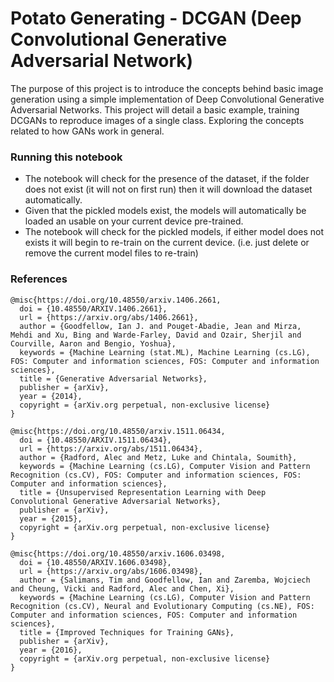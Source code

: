 # Potato Generating - DCGAN (Deep Convolutional Generative Adversarial Network)

The purpose of this project is to introduce the concepts behind basic image generation using a simple implementation of Deep Convolutional Generative Adversarial Networks. This project will detail a basic example, training DCGANs to reproduce images of a single class. Exploring the concepts related to how GANs work in general.

### Running this notebook
* The notebook will check for the presence of the dataset, if the folder does not exist (it will not on first run) then it will download the dataset automatically.
* Given that the pickled models exist, the models will automatically be loaded an usable on your current device pre-trained.
* The notebook will check for the pickled models, if either model does not exists it will begin to re-train on the current device. (i.e. just delete or remove the current model files to re-train)

### References

```
@misc{https://doi.org/10.48550/arxiv.1406.2661,
  doi = {10.48550/ARXIV.1406.2661},
  url = {https://arxiv.org/abs/1406.2661},
  author = {Goodfellow, Ian J. and Pouget-Abadie, Jean and Mirza, Mehdi and Xu, Bing and Warde-Farley, David and Ozair, Sherjil and Courville, Aaron and Bengio, Yoshua},
  keywords = {Machine Learning (stat.ML), Machine Learning (cs.LG), FOS: Computer and information sciences, FOS: Computer and information sciences},
  title = {Generative Adversarial Networks},
  publisher = {arXiv},
  year = {2014},
  copyright = {arXiv.org perpetual, non-exclusive license}
}
```
```
@misc{https://doi.org/10.48550/arxiv.1511.06434,
  doi = {10.48550/ARXIV.1511.06434},
  url = {https://arxiv.org/abs/1511.06434},
  author = {Radford, Alec and Metz, Luke and Chintala, Soumith},
  keywords = {Machine Learning (cs.LG), Computer Vision and Pattern Recognition (cs.CV), FOS: Computer and information sciences, FOS: Computer and information sciences},
  title = {Unsupervised Representation Learning with Deep Convolutional Generative Adversarial Networks},
  publisher = {arXiv},
  year = {2015},
  copyright = {arXiv.org perpetual, non-exclusive license}
}
```
```
@misc{https://doi.org/10.48550/arxiv.1606.03498,
  doi = {10.48550/ARXIV.1606.03498},
  url = {https://arxiv.org/abs/1606.03498},
  author = {Salimans, Tim and Goodfellow, Ian and Zaremba, Wojciech and Cheung, Vicki and Radford, Alec and Chen, Xi},
  keywords = {Machine Learning (cs.LG), Computer Vision and Pattern Recognition (cs.CV), Neural and Evolutionary Computing (cs.NE), FOS: Computer and information sciences, FOS: Computer and information sciences}, 
  title = {Improved Techniques for Training GANs},
  publisher = {arXiv},
  year = {2016},
  copyright = {arXiv.org perpetual, non-exclusive license}
}
```
